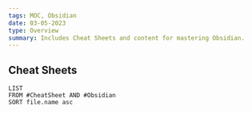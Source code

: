 ```yaml
---
tags: MOC, Obsidian
date: 03-05-2023
type: Overview
summary: Includes Cheat Sheets and content for mastering Obsidian.
---
```



## Cheat Sheets
```dataview
LIST 
FROM #CheatSheet AND #Obsidian 
SORT file.name asc
```

